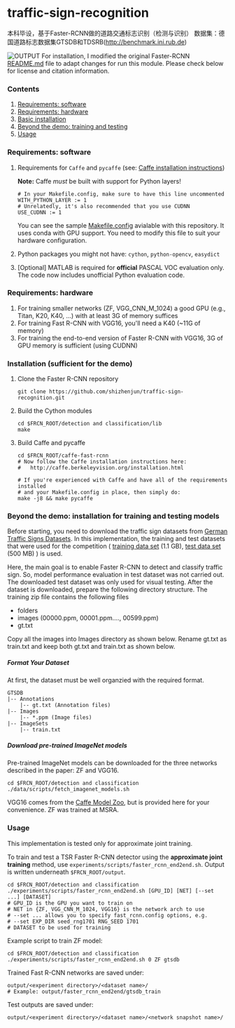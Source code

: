 # traffic-sign-recognition
本科毕设，基于Faster-RCNN做的道路交通标志识别（检测与识别）
数据集：德国道路标志数据集GTSDB和TDSRB(http://benchmark.ini.rub.de)

![OUTPUT](output.gif)
For installation, I modified the original Faster-RCNN [README.md](https://github.com/rbgirshick/py-faster-rcnn/blob/master/README.md) file to adapt changes for run this module. Please check below for license and citation information.

### Contents
1. [Requirements: software](#requirements-software)
2. [Requirements: hardware](#requirements-hardware)
3. [Basic installation](#installation-sufficient-for-the-demo)
4. [Beyond the demo: training and testing](#beyond-the-demo-installation-for-training-and-testing-models)
5. [Usage](#usage)

### Requirements: software

1. Requirements for `Caffe` and `pycaffe` (see: [Caffe installation instructions](http://caffe.berkeleyvision.org/installation.html))

    **Note:** Caffe *must* be built with support for Python layers!

    ```make
    # In your Makefile.config, make sure to have this line uncommented
    WITH_PYTHON_LAYER := 1
    # Unrelatedly, it's also recommended that you use CUDNN
    USE_CUDNN := 1
    ```

    You can see the sample [Makefile.config](caffe-fast-rcnn/Makefile.config) avialable with this repository. It uses conda with GPU support. You need to modify this file to suit your hardware configuration.
2. Python packages you might not have: `cython`, `python-opencv`, `easydict`
3. [Optional] MATLAB is required for **official** PASCAL VOC evaluation only. The code now includes unofficial Python evaluation code.

### Requirements: hardware

1. For training smaller networks (ZF, VGG_CNN_M_1024) a good GPU (e.g., Titan, K20, K40, ...) with at least 3G of memory suffices
2. For training Fast R-CNN with VGG16, you'll need a K40 (~11G of memory)
3. For training the end-to-end version of Faster R-CNN with VGG16, 3G of GPU memory is sufficient (using CUDNN)

### Installation (sufficient for the demo)

1. Clone the Faster R-CNN repository
    ```Shell
    git clone https://github.com/shizhenjun/traffic-sign-recognition.git
    ```

2. Build the Cython modules
    ```Shell
    cd $FRCN_ROOT/detection and classification/lib
    make
    ```

3. Build Caffe and pycaffe
    ```Shell
    cd $FRCN_ROOT/caffe-fast-rcnn
    # Now follow the Caffe installation instructions here:
    #   http://caffe.berkeleyvision.org/installation.html

    # If you're experienced with Caffe and have all of the requirements installed
    # and your Makefile.config in place, then simply do:
    make -j8 && make pycaffe
    ```

### Beyond the demo: installation for training and testing models

Before starting, you need to download the traffic sign datasets from [German Traffic Signs Datasets](http://benchmark.ini.rub.de/?section=gtsdb&subsection=dataset). In this implementation, the training and test datasets that were used for the competition ( [training data set](http://benchmark.ini.rub.de/Dataset_GTSDB/TrainIJCNN2013.zip) (1.1 GB), [test data set](http://benchmark.ini.rub.de/Dataset_GTSDB/TestIJCNN2013.zip) (500 MB) ) is used.

Here, the main goal is to enable Faster R-CNN to detect and classify traffic sign. So, model performance evaluation in test dataset was not carried out. The downloaded test dataset was only used for visual testing. After the dataset is downloaded, prepare the following directory structure. The training zip file contains the following files
- folders
- images (00000.ppm, 00001.ppm...., 00599.ppm)
- gt.txt

Copy all the images into Images directory as shown below. Rename gt.txt as train.txt and keep both gt.txt and train.txt as shown below. 

##### Format Your Dataset
At first, the dataset must be well organzied with the required format.
```
GTSDB
|-- Annotations
    |-- gt.txt (Annotation files)
|-- Images
    |-- *.ppm (Image files)
|-- ImageSets
    |-- train.txt
```

##### Download pre-trained ImageNet models

Pre-trained ImageNet models can be downloaded for the three networks described in the paper: ZF and VGG16.

```Shell
cd $FRCN_ROOT/detection and classification
./data/scripts/fetch_imagenet_models.sh
```
VGG16 comes from the [Caffe Model Zoo](https://github.com/BVLC/caffe/wiki/Model-Zoo), but is provided here for your convenience.
ZF was trained at MSRA.

### Usage
This implementation is tested only for approximate joint training.

To train and test a TSR Faster R-CNN detector using the **approximate joint training** method, use `experiments/scripts/faster_rcnn_end2end.sh`.
Output is written underneath `$FRCN_ROOT/output`.

```Shell
cd $FRCN_ROOT/detection and classification
./experiments/scripts/faster_rcnn_end2end.sh [GPU_ID] [NET] [--set ...] [DATASET]
# GPU_ID is the GPU you want to train on
# NET in {ZF, VGG_CNN_M_1024, VGG16} is the network arch to use
# --set ... allows you to specify fast_rcnn.config options, e.g.
# --set EXP_DIR seed_rng1701 RNG_SEED 1701
# DATASET to be used for training
```
Example script to train ZF model:
```Shell
cd $FRCN_ROOT/detection and classification
./experiments/scripts/faster_rcnn_end2end.sh 0 ZF gtsdb
```
Trained Fast R-CNN networks are saved under:
```
output/<experiment directory>/<dataset name>/
# Example: output/faster_rcnn_end2end/gtsdb_train
```
Test outputs are saved under:
```
output/<experiment directory>/<dataset name>/<network snapshot name>/
```